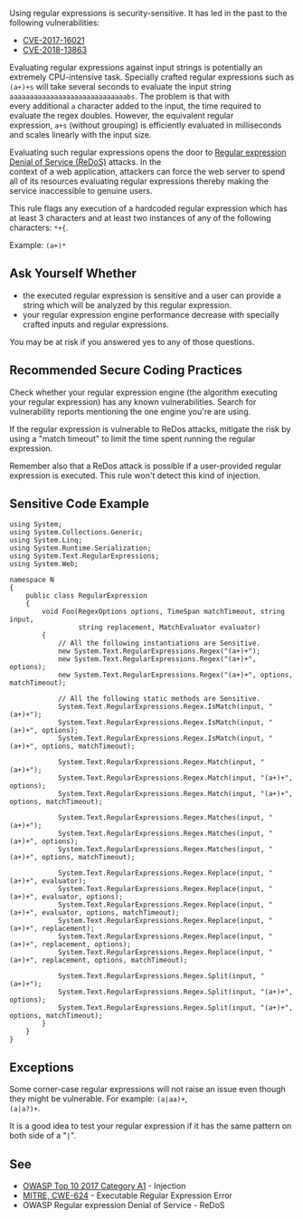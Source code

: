 
Using regular expressions is security-sensitive. It has led in the past to the following vulnerabilities:

- [CVE-2017-16021](http://cve.mitre.org/cgi-bin/cvename.cgi?name=CVE-2017-16021)
- [CVE-2018-13863](http://cve.mitre.org/cgi-bin/cvename.cgi?name=CVE-2018-13863)


Evaluating regular expressions against input strings is potentially an extremely CPU-intensive task. Specially crafted regular expressions such as<br>`(a+)+s` will take several seconds to evaluate the input string `aaaaaaaaaaaaaaaaaaaaaaaaaaaaabs`. The problem is that with<br>every additional `a` character added to the input, the time required to evaluate the regex doubles. However, the equivalent regular<br>expression, `a+s` (without grouping) is efficiently evaluated in milliseconds and scales linearly with the input size.

Evaluating such regular expressions opens the door to [Regular expression Denial of Service (ReDoS)](https://www.owasp.org/index.php/Regular_expression_Denial_of_Service_-_ReDoS) attacks. In the<br>context of a web application, attackers can force the web server to spend all of its resources evaluating regular expressions thereby making the<br>service inaccessible to genuine users.

This rule flags any execution of a hardcoded regular expression which has at least 3 characters and at least two instances of any of the following<br>characters: `*+{`.

Example: `(a+)*`

## Ask Yourself Whether

- the executed regular expression is sensitive and a user can provide a string which will be analyzed by this regular expression.
- your regular expression engine performance decrease with specially crafted inputs and regular expressions.


You may be at risk if you answered yes to any of those questions.

## Recommended Secure Coding Practices

Check whether your regular expression engine (the algorithm executing your regular expression) has any known vulnerabilities. Search for<br>vulnerability reports mentioning the one engine you're are using.

If the regular expression is vulnerable to ReDos attacks, mitigate the risk by using a "match timeout" to limit the time spent running the regular<br>expression.

Remember also that a ReDos attack is possible if a user-provided regular expression is executed. This rule won't detect this kind of injection.

## Sensitive Code Example


    using System;
    using System.Collections.Generic;
    using System.Linq;
    using System.Runtime.Serialization;
    using System.Text.RegularExpressions;
    using System.Web;
    
    namespace N
    {
        public class RegularExpression
        {
            void Foo(RegexOptions options, TimeSpan matchTimeout, string input,
                     string replacement, MatchEvaluator evaluator)
            {
                // All the following instantiations are Sensitive.
                new System.Text.RegularExpressions.Regex("(a+)+");
                new System.Text.RegularExpressions.Regex("(a+)+", options);
                new System.Text.RegularExpressions.Regex("(a+)+", options, matchTimeout);
    
                // All the following static methods are Sensitive.
                System.Text.RegularExpressions.Regex.IsMatch(input, "(a+)+");
                System.Text.RegularExpressions.Regex.IsMatch(input, "(a+)+", options);
                System.Text.RegularExpressions.Regex.IsMatch(input, "(a+)+", options, matchTimeout);
    
                System.Text.RegularExpressions.Regex.Match(input, "(a+)+");
                System.Text.RegularExpressions.Regex.Match(input, "(a+)+", options);
                System.Text.RegularExpressions.Regex.Match(input, "(a+)+", options, matchTimeout);
    
                System.Text.RegularExpressions.Regex.Matches(input, "(a+)+");
                System.Text.RegularExpressions.Regex.Matches(input, "(a+)+", options);
                System.Text.RegularExpressions.Regex.Matches(input, "(a+)+", options, matchTimeout);
    
                System.Text.RegularExpressions.Regex.Replace(input, "(a+)+", evaluator);
                System.Text.RegularExpressions.Regex.Replace(input, "(a+)+", evaluator, options);
                System.Text.RegularExpressions.Regex.Replace(input, "(a+)+", evaluator, options, matchTimeout);
                System.Text.RegularExpressions.Regex.Replace(input, "(a+)+", replacement);
                System.Text.RegularExpressions.Regex.Replace(input, "(a+)+", replacement, options);
                System.Text.RegularExpressions.Regex.Replace(input, "(a+)+", replacement, options, matchTimeout);
    
                System.Text.RegularExpressions.Regex.Split(input, "(a+)+");
                System.Text.RegularExpressions.Regex.Split(input, "(a+)+", options);
                System.Text.RegularExpressions.Regex.Split(input, "(a+)+", options, matchTimeout);
            }
        }
    }


## Exceptions

Some corner-case regular expressions will not raise an issue even though they might be vulnerable. For example: `(a|aa)+`,<br>`(a|a?)+`.

It is a good idea to test your regular expression if it has the same pattern on both side of a "`|`".

## See

- [OWASP Top 10 2017 Category A1](https://www.owasp.org/index.php/Top_10-2017_A1-Injection) - Injection
- [MITRE, CWE-624](https://www.owasp.org/index.php/Regular_expression_Denial_of_Service_-_ReDoS) - Executable Regular Expression Error<br>
- OWASP Regular expression Denial of Service - ReDoS

